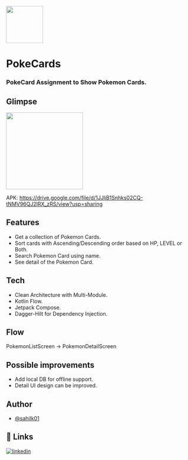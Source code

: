 <img src="https://www.freepnglogos.com/uploads/pokemon-symbol-logo-png-31.png" width="100">

# PokeCards

### PokeCard Assignment to Show Pokemon Cards.

## Glimpse

<img src="https://github.com/sahilk01/PokeCards/blob/master/pokecard_glimpse.gif" width="208">

APK: https://drive.google.com/file/d/1JJljB1Snhks02CQ-tNMV96QJ2lRX_zRS/view?usp=sharing

## Features

- Get a collection of Pokemon Cards.
- Sort cards with Ascending/Descending order based on HP, LEVEL or Both.
- Search Pokemon Card using name.
- See detail of the Pokemon Card.

## Tech

- Clean Architecture with Multi-Module.
- Kotlin Flow.
- Jetpack Compose.
- Dagger-Hilt for Dependency Injection.

## Flow

PokemonListScreen -> PokemonDetailScreen

## Possible improvements

- Add local DB for offline support.
- Detail UI design can be improved.

## Author

- [@sahilk01](https://www.github.com/sahilk01)

## 🔗 Links
[![linkedin](https://img.shields.io/badge/linkedin-0A66C2?style=for-the-badge&logo=linkedin&logoColor=white)](https://in.linkedin.com/in/sahil-khan-63841a16a)

